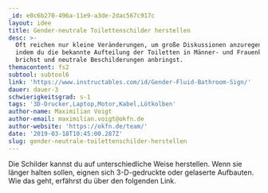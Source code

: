 ```yaml
---
_id: e0c6b270-496a-11e9-a3de-2dac567c917c
layout: idee
title: Gender-neutrale Toilettenschilder herstellen
desc: >-
  Oft reichen nur kleine Veränderungen, um große Diskussionen anzuregen. Z.B.,
  indem du die bekannte Aufteilung der Toiletten in Männer- und Frauenklos
  brichst und neutrale Beschilderungen anbringst.
themacontent: fs2
subtool: subtool6
link: 'https://www.instructables.com/id/Gender-Fluid-Bathroom-Sign/'
dauer: dauer-3
schwierigkeitsgrad: s-1
tags: '3D-Drucker,Laptop,Motor,Kabel,Lötkolben'
author-name: Maximilian Voigt
author-email: maximilian.voigt@okfn.de
author-website: 'https://okfn.de/team/'
date: '2019-03-18T10:45:00.287Z'
slug: gender-neutrale-toilettenschilder-herstellen
---
```

Die Schilder kannst du auf unterschiedliche Weise herstellen. Wenn sie länger halten sollen, eignen sich 3-D-gedruckte oder gelaserte Aufbauten. Wie das geht, erfährst du über den folgenden Link.
